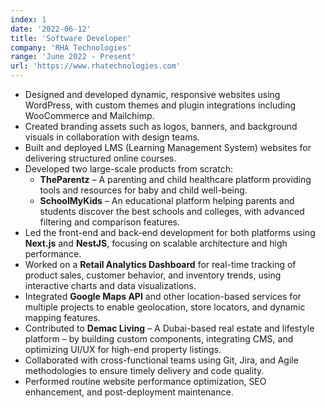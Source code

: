```yaml
---
index: 1
date: '2022-06-12'
title: 'Software Developer'
company: 'RHA Technologies'
range: 'June 2022 - Present'
url: 'https://www.rhatechnologies.com'
---
```

- Designed and developed dynamic, responsive websites using WordPress, with custom themes and plugin integrations including WooCommerce and Mailchimp.
- Created branding assets such as logos, banners, and background visuals in collaboration with design teams.
- Built and deployed LMS (Learning Management System) websites for delivering structured online courses.
- Developed two large-scale products from scratch:
  - **TheParentz** – A parenting and child healthcare platform providing tools and resources for baby and child well-being.
  - **SchoolMyKids** – An educational platform helping parents and students discover the best schools and colleges, with advanced filtering and comparison features.
- Led the front-end and back-end development for both platforms using **Next.js** and **NestJS**, focusing on scalable architecture and high performance.
- Worked on a **Retail Analytics Dashboard** for real-time tracking of product sales, customer behavior, and inventory trends, using interactive charts and data visualizations.
- Integrated **Google Maps API** and other location-based services for multiple projects to enable geolocation, store locators, and dynamic mapping features.
- Contributed to **Demac Living** – A Dubai-based real estate and lifestyle platform – by building custom components, integrating CMS, and optimizing UI/UX for high-end property listings.
- Collaborated with cross-functional teams using Git, Jira, and Agile methodologies to ensure timely delivery and code quality.
- Performed routine website performance optimization, SEO enhancement, and post-deployment maintenance.